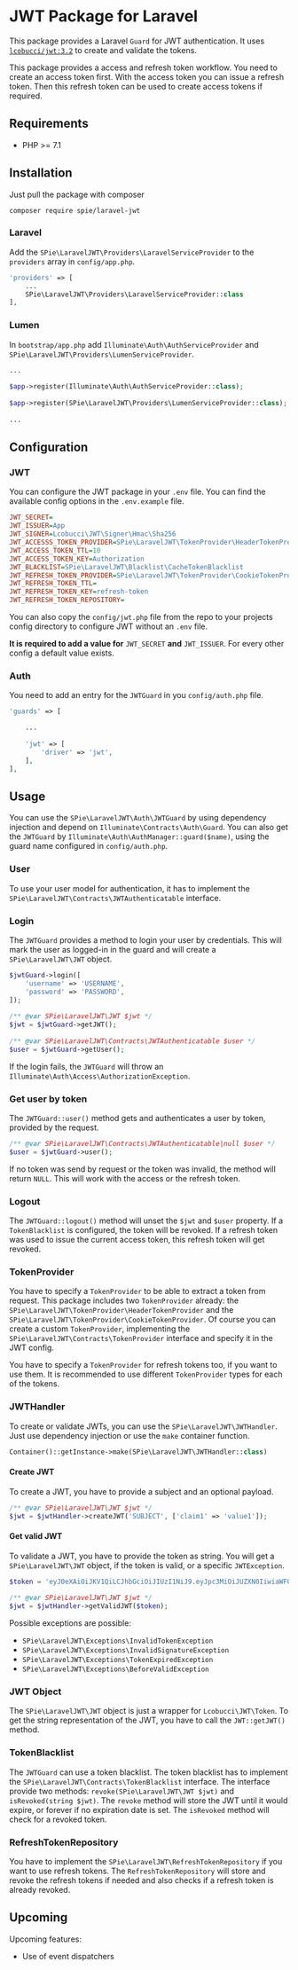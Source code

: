 # JWT Package for Laravel

This package provides a Laravel `Guard` for JWT authentication.
It uses [`lcobucci/jwt:3.2`](https://github.com/lcobucci/jwt) to create and validate the tokens.

This package provides a access and refresh token workflow. You need to create an access token first. With the access token
you can issue a refresh token. Then this refresh token can be used to create access tokens if required.

## Requirements
  * PHP >= 7.1
  
## Installation
Just pull the package with composer
```
composer require spie/laravel-jwt
```
### Laravel
Add the `SPie\LaravelJWT\Providers\LaravelServiceProvider` to the `providers` array in `config/app.php`.
```php
'providers' => [
    ...
    SPie\LaravelJWT\Providers\LaravelServiceProvider::class
],
```

### Lumen
In `bootstrap/app.php` add `Illuminate\Auth\AuthServiceProvider` and `SPie\LaravelJWT\Providers\LumenServiceProvider`.
```php
...
    
$app->register(Illuminate\Auth\AuthServiceProvider::class);
    
$app->register(SPie\LaravelJWT\Providers\LumenServiceProvider::class);
    
...
```

## Configuration
### JWT

You can configure the JWT package in your `.env` file. You can find the available config options in the `.env.example` file.
```ini
JWT_SECRET=
JWT_ISSUER=App
JWT_SIGNER=Lcobucci\JWT\Signer\Hmac\Sha256
JWT_ACCESSS_TOKEN_PROVIDER=SPie\LaravelJWT\TokenProvider\HeaderTokenProvider
JWT_ACCESS_TOKEN_TTL=10
JWT_ACCESS_TOKEN_KEY=Authorization
JWT_BLACKLIST=SPie\LaravelJWT\Blacklist\CacheTokenBlacklist
JWT_REFRESH_TOKEN_PROVIDER=SPie\LaravelJWT\TokenProvider\CookieTokenProvider
JWT_REFRESH_TOKEN_TTL=
JWT_REFRESH_TOKEN_KEY=refresh-token
JWT_REFRESH_TOKEN_REPOSITORY=
```
You can also copy the `config/jwt.php` file from the repo to your projects config directory to configure JWT without an `.env` file.

**It is required to add a value for** `JWT_SECRET` **and** `JWT_ISSUER`. 
For every other config a default value exists.

### Auth
You need to add an entry for the `JWTGuard` in you `config/auth.php` file. 
```php
'guards' => [

    ...
    
    'jwt' => [
        'driver' => 'jwt',
    ],
],
```

## Usage
You can use the `SPie\LaravelJWT\Auth\JWTGuard` by using dependency injection and depend on `Illuminate\Contracts\Auth\Guard`.
You can also get the `JWTGuard` by `Illuminate\Auth\AuthManager::guard($name)`, using the guard name configured in `config/auth.php`.

### User
To use your user model for authentication, it has to implement the `SPie\LaravelJWT\Contracts\JWTAuthenticatable` interface.

### Login
The `JWTGuard` provides a method to login your user by credentials. This will mark the user as logged-in in the guard and 
will create a `SPie\LaravelJWT\JWT` object.
```php
$jwtGuard->login([
    'username' => 'USERNAME',
    'password' => 'PASSWORD',
]);
 
/** @var SPie\LaravelJWT\JWT $jwt */
$jwt = $jwtGuard->getJWT();
 
/** @var SPie\LaravelJWT\Contracts\JWTAuthenticatable $user */
$user = $jwtGuard->getUser();

```
If the login fails, the `JWTGuard` will throw an `Illuminate\Auth\Access\AuthorizationException`.

### Get user by token
The `JWTGuard::user()` method gets and authenticates a user by token, provided by the request.
```php
/** @var SPie\LaravelJWT\Contracts\JWTAuthenticatable|null $user */
$user = $jwtGuard->user();
```
If no token was send by request or the token was invalid, the method will return `NULL`. This will work with the access or the refresh token.

### Logout
The `JWTGuard::logout()` method will unset the `$jwt` and `$user` property.
If a `TokenBlacklist` is configured, the token will be revoked. If a refresh token was used to issue the current access token,
this refresh token will get revoked.

### TokenProvider
You have to specify a `TokenProvider` to be able to extract a token from request.
This package includes two `TokenProvider` already: the `SPie\LaravelJWT\TokenProvider\HeaderTokenProvider` and
the `SPie\LaravelJWT\TokenProvider\CookieTokenProvider`.
Of course you can create a custom `TokenProvider`, implementing the `SPie\LaravelJWT\Contracts\TokenProvider` interface 
and specify it in the JWT config.

You have to specify a `TokenProvider` for refresh tokens too, if you want to use them. It is recommended to use different 
`TokenProvider` types for each of the tokens.

### JWTHandler
To create or validate JWTs, you can use the `SPie\LaravelJWT\JWTHandler`. Just use dependency injection or use the `make` 
container function.
```php
Container()::getInstance->make(SPie\LaravelJWT\JWTHandler::class)
```

#### Create JWT
To create a JWT, you have to provide a subject and an optional payload.
```php
/** @var SPie\LaravelJWT\JWT $jwt */
$jwt = $jwtHandler->createJWT('SUBJECT', ['claim1' => 'value1']);
```

#### Get valid JWT
To validate a JWT, you have to provide the token as string. You will get a `SPie\LaravelJWT\JWT` object, if the token is
valid, or a specific `JWTException`.
```php
$token = 'eyJ0eXAiOiJKV1QiLCJhbGciOiJIUzI1NiJ9.eyJpc3MiOiJUZXN0IiwiaWF0IjoxNTQyOTc0NzM3LCJleHAiOjE1NzQ1OTcxMzcsImF1ZCI6IiIsInN1YiI6IlRlc3QifQ.XdS6BiYD02I_1AAFeCxuO3LdeNBXLjE9TWd-G89ePOk';
 
/** @var SPie\LaravelJWT\JWT $jwt */
$jwt = $jwtHandler->getValidJWT($token);
```
Possible exceptions are possible:
  * `SPie\LaravelJWT\Exceptions\InvalidTokenException`
  * `SPie\LaravelJWT\Exceptions\InvalidSignatureException`
  * `SPie\LaravelJWT\Exceptions\TokenExpiredException`
  * `SPie\LaravelJWT\Exceptions\BeforeValidException`
  
### JWT Object
The `SPie\LaravelJWT\JWT` object is just a wrapper for `Lcobucci\JWT\Token`.
To get the string representation of the JWT, you have to call the `JWT::getJWT()` method.

### TokenBlacklist
The `JWTGuard` can use a token blacklist. The token blacklist has to implement the `SPie\LaravelJWT\Contracts\TokenBlacklist` 
interface. The interface provide two methods: `revoke(SPie\LaravelJWT\JWT $jwt)` and `isRevoked(string $jwt)`.
The `revoke` method will store the JWT until it would expire, or forever if no expiration date is set.
The `isRevoked` method will check for a revoked token.

### RefreshTokenRepository
You have to implement the `SPie\LaravelJWT\RefreshTokenRepository` if you want to use refresh tokens. The `RefreshTokenRepository`
will store and revoke the refresh tokens if needed and also checks if a refresh token is already revoked.

## Upcoming
Upcoming features:
  * Use of event dispatchers
